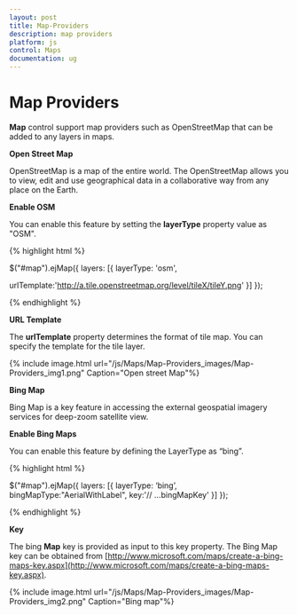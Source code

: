 ```yaml
---
layout: post
title: Map-Providers
description: map providers
platform: js
control: Maps
documentation: ug
---
```


# Map Providers

**Map** control support map providers such as OpenStreetMap that can be added to any layers in maps.

**Open Street Map**

OpenStreetMap is a map of the entire world. The OpenStreetMap allows you to view, edit and use geographical data in a collaborative way from any place on the Earth.

**Enable OSM**

You can enable this feature by setting the **layerType** property value as "OSM".

{% highlight html %}


$("#map").ejMap({
layers: [{
             layerType: 'osm',

urlTemplate:'http://a.tile.openstreetmap.org/level/tileX/tileY.png'
}]
}); 


{% endhighlight %}

**URL Template**

The **urlTemplate** property determines the format of tile map. You can specify the template for the tile layer. 

{% include image.html url="/js/Maps/Map-Providers_images/Map-Providers_img1.png" Caption="Open street Map"%}

**Bing Map**

Bing Map is a key feature in accessing the external geospatial imagery services for deep-zoom satellite view. 

**Enable Bing Maps**

You can enable this feature by defining the LayerType as “bing”.

{% highlight html %}

$("#map").ejMap({
       layers: [{
            layerType: ‘bing’,
            bingMapType:"AerialWithLabel",
            key:'// …bingMapKey'
            }]
        });   


{% endhighlight %}

**Key**

The bing **Map** key is provided as input to this key property. The Bing Map key can be obtained from [http://www.microsoft.com/maps/create-a-bing-maps-key.aspx](http://www.microsoft.com/maps/create-a-bing-maps-key.aspx).

{% include image.html url="/js/Maps/Map-Providers_images/Map-Providers_img2.png" Caption="Bing map"%}

